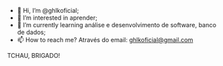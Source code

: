 - 👋 Hi, I’m @ghlkoficial;
- 👀 I’m interested in aprender;
- 🌱 I’m currently learning análise e desenvolvimento de software, banco de dados;
- 📫 How to reach me? Através do email: ghlkoficial@gmail.com

TCHAU, BRIGADO!
